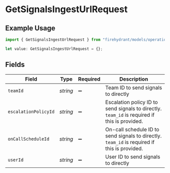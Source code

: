 # GetSignalsIngestUrlRequest

## Example Usage

```typescript
import { GetSignalsIngestUrlRequest } from "firehydrant/models/operations";

let value: GetSignalsIngestUrlRequest = {};
```

## Fields

| Field                                                                                        | Type                                                                                         | Required                                                                                     | Description                                                                                  |
| -------------------------------------------------------------------------------------------- | -------------------------------------------------------------------------------------------- | -------------------------------------------------------------------------------------------- | -------------------------------------------------------------------------------------------- |
| `teamId`                                                                                     | *string*                                                                                     | :heavy_minus_sign:                                                                           | Team ID to send signals to directly                                                          |
| `escalationPolicyId`                                                                         | *string*                                                                                     | :heavy_minus_sign:                                                                           | Escalation policy ID to send signals to directly. `team_id` is required if this is provided. |
| `onCallScheduleId`                                                                           | *string*                                                                                     | :heavy_minus_sign:                                                                           | On-call schedule ID to send signals to directly. `team_id` is required if this is provided.  |
| `userId`                                                                                     | *string*                                                                                     | :heavy_minus_sign:                                                                           | User ID to send signals to directly                                                          |
